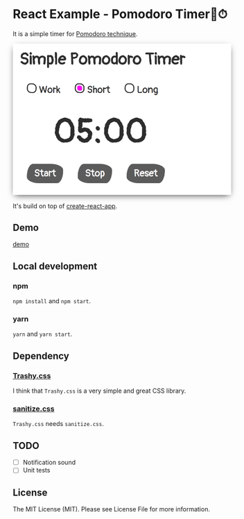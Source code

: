 # React Example - Pomodoro Timer🍅⏱

It is a simple timer for [Pomodoro technique](https://en.wikipedia.org/wiki/Pomodoro_Technique).

<img src="sample.png" width="600" style="box-shadow: 0px 5px 15px -5px rgba(0, 0, 0, 0.8)">

It's build on top of [create-react-app](https://github.com/facebook/create-react-app).

## Demo
[demo]()

## Local development
### npm
`npm install` and `npm start`.

### yarn
`yarn` and `yarn start`.

## Dependency
### [Trashy.css](https://t7.github.io/trashy.css/)
I think that `Trashy.css` is a very simple and great CSS library.

### [sanitize.css](https://csstools.github.io/sanitize.css/)
`Trashy.css` needs `sanitize.css`.

## TODO
- [ ] Notification sound
- [ ] Unit tests

## License
The MIT License (MIT). Please see License File for more information.
